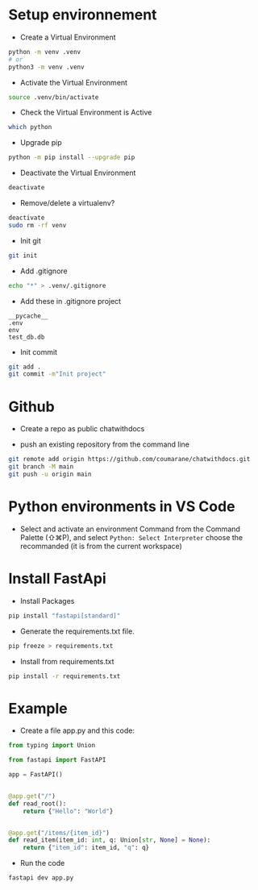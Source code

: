 # Setup environnement

- Create a Virtual Environment 
```bash
python -m venv .venv
# or 
python3 -m venv .venv
```

- Activate the Virtual Environment
```bash
source .venv/bin/activate
```

- Check the Virtual Environment is Active
```bash
which python
```

- Upgrade pip
```bash
python -m pip install --upgrade pip
```

- Deactivate the Virtual Environment
```bash
deactivate
```

- Remove/delete a virtualenv? 
```bash
deactivate
sudo rm -rf venv
```

- Init git
```bash
git init
```

- Add .gitignore
```bash
echo "*" > .venv/.gitignore
```

- Add these in .gitignore project
```
__pycache__
.env
env
test_db.db
```

- Init commit
```bash
git add .
git commit -m"Init project"
```

# Github
- Create a repo as public 
chatwithdocs

- push an existing repository from the command line
```bash
git remote add origin https://github.com/coumarane/chatwithdocs.git
git branch -M main
git push -u origin main
```

# Python environments in VS Code
- Select and activate an environment
Command from the Command Palette (⇧⌘P), and select `Python: Select Interpreter` choose the recommanded (it is from the current workspace)


# Install FastApi
- Install Packages
```bash
pip install "fastapi[standard]"
```

- Generate the requirements.txt file.
```bash
pip freeze > requirements.txt
```

- Install from requirements.txt
```bash
pip install -r requirements.txt
```

# Example
- Create a file app.py and this code:
```python
from typing import Union

from fastapi import FastAPI

app = FastAPI()


@app.get("/")
def read_root():
    return {"Hello": "World"}


@app.get("/items/{item_id}")
def read_item(item_id: int, q: Union[str, None] = None):
    return {"item_id": item_id, "q": q}
```

- Run the code
```bash
fastapi dev app.py
```


